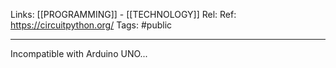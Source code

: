 Links: [[PROGRAMMING]] - [[TECHNOLOGY]]
Rel: 
Ref: https://circuitpython.org/
Tags: #public 

--- 

Incompatible with Arduino UNO...

